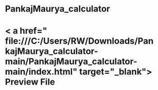 # PankajMaurya_calculator

<h1> < a href=" file:///C:/Users/RW/Downloads/PankajMaurya_calculator-main/PankajMaurya_calculator-main/index.html" target="_blank"> Preview File </a> </h1>
